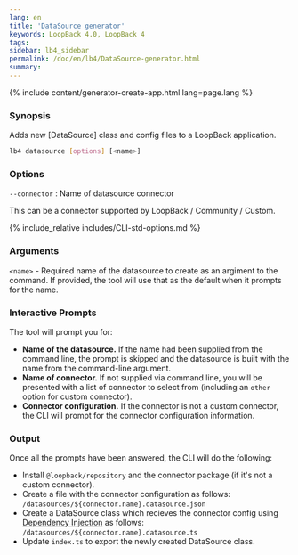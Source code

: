 ```yaml
---
lang: en
title: 'DataSource generator'
keywords: LoopBack 4.0, LoopBack 4
tags:
sidebar: lb4_sidebar
permalink: /doc/en/lb4/DataSource-generator.html
summary:
---
```


{% include content/generator-create-app.html lang=page.lang %}

### Synopsis

Adds new [DataSource] class and config files to a LoopBack application.

```sh
lb4 datasource [options] [<name>]
```

### Options

`--connector` : Name of datasource connector

This can be a connector supported by LoopBack / Community / Custom.

{% include_relative includes/CLI-std-options.md %}

### Arguments

`<name>` - Required name of the datasource to create as an argiment to the command. If provided, the tool will use that as the default when it prompts for the name.

### Interactive Prompts

The tool will prompt you for:

- **Name of the datasource.** If the name had been supplied from the command line,
the prompt is skipped and the datasource is built with the name from the
command-line argument.
- **Name of connector.** If not supplied via command line, you will be presented
with a list of connector to select from (including an `other` option for
custom connector).
- **Connector configuration.** If the connector is not a custom connector, the
CLI will prompt for the connector configuration information.

### Output

Once all the prompts have been answered, the CLI will do the following:
- Install `@loopback/repository` and the connector package (if it's not a custom
connector).
- Create a file with the connector configuration as follows:
  `/datasources/${connector.name}.datasource.json`
- Create a DataSource class which recieves the connector config using [Dependency Injection](Dependency-injection.html) as follows:
  `/datasources/${connector.name}.datasource.ts`
- Update `index.ts` to export the newly created DataSource class.
